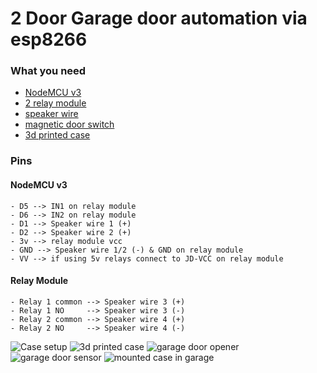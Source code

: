 # 2 Door Garage door automation via esp8266

### What you need
  - [NodeMCU v3](https://www.amazon.com/gp/search/ref=as_li_qf_sp_sr_tl?ie=UTF8&tag=thegreatgooo-20&keywords=nodemcu%20v3&index=aps&camp=1789&creative=9325&linkCode=ur2&linkId=14a522e579554ca4b9964695a174d1b8)
  - [2 relay module](https://www.amazon.com/gp/search/ref=as_li_qf_sp_sr_tl?ie=UTF8&tag=thegreatgooo-20&keywords=2%20relay%20module&index=aps&camp=1789&creative=9325&linkCode=ur2&linkId=8f5aa404b80905b994b29f5653ec4644)
  - [speaker wire](https://www.amazon.com/gp/search/ref=as_li_qf_sp_sr_tl?ie=UTF8&tag=thegreatgooo-20&keywords=speaker%20wire&index=aps&camp=1789&creative=9325&linkCode=ur2&linkId=e7bb3765d1487271b112a3f32945af1e)
  - [magnetic door switch](https://www.amazon.com/gp/search/ref=as_li_qf_sp_sr_tl?ie=UTF8&tag=thegreatgooo-20&keywords=magnetic%20door%20switch&index=aps&camp=1789&creative=9325&linkCode=ur2&linkId=395c1fe52b1163067dcdab3fd76b26e6)
  - [3d printed case](https://www.thingiverse.com/thing:1867799)
  
  ### Pins
  #### NodeMCU v3
    - D5 --> IN1 on relay module
    - D6 --> IN2 on relay module
    - D1 --> Speaker wire 1 (+)
    - D2 --> Speaker wire 2 (+)
    - 3v --> relay module vcc
    - GND --> Speaker wire 1/2 (-) & GND on relay module
    - VV --> if using 5v relays connect to JD-VCC on relay module
   #### Relay Module
    - Relay 1 common --> Speaker wire 3 (+)
    - Relay 1 NO     --> Speaker wire 3 (-)
    - Relay 2 common --> Speaker wire 4 (+)
    - Relay 2 NO     --> Speaker wire 4 (-)
  
![Case setup](images/garage_door_cutaway.png)
![3d printed case](images/3d_printed_case.png)
![garage door opener](images/garage_door_opener.png)
![garage door sensor](images/garage_door_sensor.JPG)
![mounted case in garage](images/mounted_case_in_garage.png)
